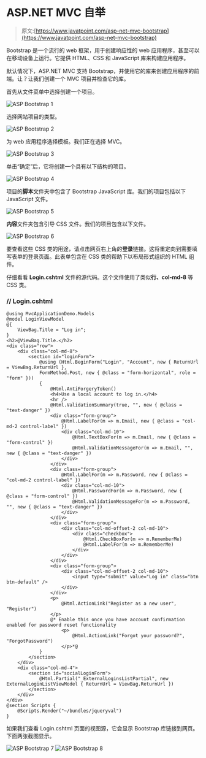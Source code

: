 # ASP.NET MVC 自举

> 原文:[https://www.javatpoint.com/asp-net-mvc-bootstrap](https://www.javatpoint.com/asp-net-mvc-bootstrap)

Bootstrap 是一个流行的 web 框架，用于创建响应性的 web 应用程序，甚至可以在移动设备上运行。它提供 HTML、CSS 和 JavaScript 库来构建应用程序。

默认情况下，ASP.NET MVC 支持 Bootstrap，并使用它的库来创建应用程序的前端。让？让我们创建一个 MVC 项目并检查它的库。

首先从文件菜单中选择创建一个项目。

![ASP Bootstrap 1](../Images/204404f7270a15b40595dbf7cb33d2b0.png)

选择网站项目的类型。

![ASP Bootstrap 2](../Images/db7155a498e7f0d1980792032435c2cd.png)

为 web 应用程序选择模板。我们正在选择 MVC。

![ASP Bootstrap 3](../Images/e2058a587d33a953ff67262218b07b4a.png)

单击“确定”后，它将创建一个具有以下结构的项目。

![ASP Bootstrap 4](../Images/9097a475f633168a71db576cc914b69d.png)

项目的**脚本**文件夹中包含了 Bootstrap JavaScript 库。我们的项目包括以下 JavaScript 文件。

![ASP Bootstrap 5](../Images/4d8bd669b6fe4f9b0b4ed5fb91011c2d.png)

**内容**文件夹包含引导 CSS 文件。我们的项目包含以下文件。

![ASP Bootstrap 6](../Images/96018cf0aa33b0ff74849a8098c0ffec.png)

要查看这些 CSS 类的用途，请点击网页右上角的**登录**链接。这将重定向到需要填写表单的登录页面。此表单包含在 CSS 类的帮助下以布局形式组织的 HTML 组件。

仔细看看 **Login.cshtml** 文件的源代码。这个文件使用了类似**行、col-md-8** 等 CSS 类。

### // Login.cshtml

```
@using MvcApplicationDemo.Models
@model LoginViewModel
@{
    ViewBag.Title = "Log in";
}
<h2>@ViewBag.Title.</h2>
<div class="row">
    <div class="col-md-8">
        <section id="loginForm">
            @using (Html.BeginForm("Login", "Account", new { ReturnUrl = ViewBag.ReturnUrl }, 
            FormMethod.Post, new { @class = "form-horizontal", role = "form" }))
            {
                @Html.AntiForgeryToken()
                <h4>Use a local account to log in.</h4>
                <hr />
                @Html.ValidationSummary(true, "", new { @class = "text-danger" })
                <div class="form-group">
                    @Html.LabelFor(m => m.Email, new { @class = "col-md-2 control-label" })
                    <div class="col-md-10">
                        @Html.TextBoxFor(m => m.Email, new { @class = "form-control" })
                        @Html.ValidationMessageFor(m => m.Email, "", new { @class = "text-danger" })
                    </div>
                </div>
                <div class="form-group">
                    @Html.LabelFor(m => m.Password, new { @class = "col-md-2 control-label" })
                    <div class="col-md-10">
                        @Html.PasswordFor(m => m.Password, new { @class = "form-control" })
                        @Html.ValidationMessageFor(m => m.Password, "", new { @class = "text-danger" })
                    </div>
                </div>
                <div class="form-group">
                    <div class="col-md-offset-2 col-md-10">
                        <div class="checkbox">
                            @Html.CheckBoxFor(m => m.RememberMe)
                            @Html.LabelFor(m => m.RememberMe)
                        </div>
                    </div>
                </div>
                <div class="form-group">
                    <div class="col-md-offset-2 col-md-10">
                        <input type="submit" value="Log in" class="btn btn-default" />
                    </div>
                </div>
                <p>
                    @Html.ActionLink("Register as a new user", "Register")
                </p>
                @* Enable this once you have account confirmation enabled for password reset functionality
                    <p>
                        @Html.ActionLink("Forgot your password?", "ForgotPassword")
                    </p>*@
            }
        </section>
    </div>
    <div class="col-md-4">
        <section id="socialLoginForm">
            @Html.Partial("_ExternalLoginsListPartial", new ExternalLoginListViewModel { ReturnUrl = ViewBag.ReturnUrl })
        </section>
    </div>
</div>
@section Scripts {
    @Scripts.Render("~/bundles/jqueryval")
}

```

如果我们查看 Login.cshtml 页面的视图源，它会显示 Bootstrap 库链接到网页。下面两张截图显示。

![ASP Bootstrap 7](../Images/4efb253fb38bbfefe7fdf5f58c156b36.png)
![ASP Bootstrap 8](../Images/c2c45a52d43d45be3ce3c0072faf0814.png)